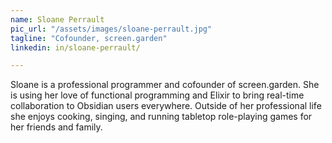 ```yaml
---
name: Sloane Perrault
pic_url: "/assets/images/sloane-perrault.jpg"
tagline: "Cofounder, screen.garden"
linkedin: in/sloane-perrault/

---
```

Sloane is a professional programmer and cofounder of screen.garden. She is using her love of functional programming and Elixir to bring real-time collaboration to Obsidian users everywhere. Outside of her professional life she enjoys cooking, singing, and running tabletop role-playing games for her friends and family.